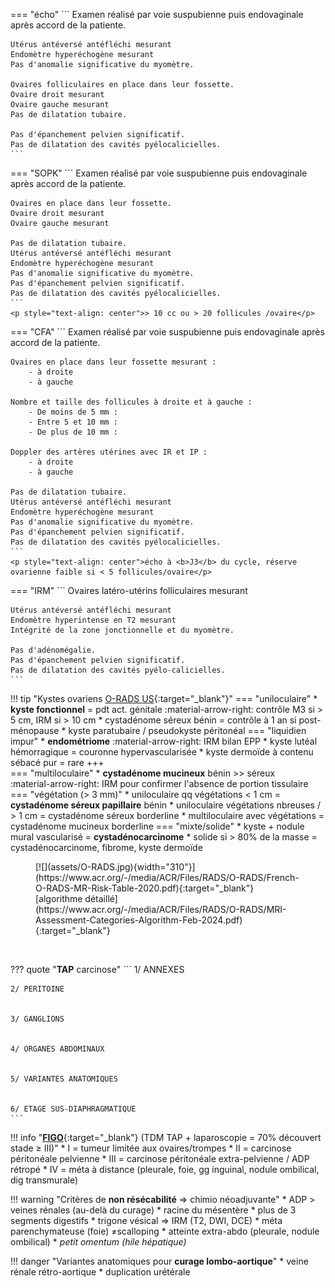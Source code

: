 === "écho"
    ```
    Examen réalisé par voie suspubienne puis endovaginale après accord de la patiente.

    Utérus antéversé antéfléchi mesurant
    Endomètre hyperéchogène mesurant
    Pas d'anomalie significative du myomètre.

    Ovaires folliculaires en place dans leur fossette.
    Ovaire droit mesurant
    Ovaire gauche mesurant
    Pas de dilatation tubaire.

    Pas d'épanchement pelvien significatif.
    Pas de dilatation des cavités pyélocalicielles.
    ```
=== "SOPK"
    ```
    Examen réalisé par voie suspubienne puis endovaginale après accord de la patiente.

    Ovaires en place dans leur fossette.
    Ovaire droit mesurant
    Ovaire gauche mesurant

    Pas de dilatation tubaire.
    Utérus antéversé antéfléchi mesurant
    Endomètre hyperéchogène mesurant
    Pas d'anomalie significative du myomètre.
    Pas d'épanchement pelvien significatif.
    Pas de dilatation des cavités pyélocalicielles.
    ```
    <p style="text-align: center">> 10 cc ou > 20 follicules /ovaire</p>
=== "CFA"
    ```
    Examen réalisé par voie suspubienne puis endovaginale après accord de la patiente.

    Ovaires en place dans leur fossette mesurant :
        - à droite 
        - à gauche

    Nombre et taille des follicules à droite et à gauche :
        - De moins de 5 mm :           
        - Entre 5 et 10 mm : 
        - De plus de 10 mm : 

    Doppler des artères utérines avec IR et IP :
        - à droite 
        - à gauche

    Pas de dilatation tubaire.
    Utérus antéversé antéfléchi mesurant
    Endomètre hyperéchogène mesurant
    Pas d'anomalie significative du myomètre.
    Pas d'épanchement pelvien significatif.
    Pas de dilatation des cavités pyélocalicielles.
    ```
    <p style="text-align: center">écho à <b>J3</b> du cycle, réserve ovarienne faible si < 5 follicules/ovaire</p>
=== "IRM"
    ```
    Ovaires latéro-utérins folliculaires mesurant
    
    Utérus antéversé antéfléchi mesurant
    Endomètre hyperintense en T2 mesurant
    Intégrité de la zone jonctionnelle et du myomètre.

    Pas d'adénomégalie.
    Pas d'épanchement pelvien significatif.
    Pas de dilatation des cavités pyélo-calicielles.
    ```

!!! tip "Kystes ovariens [O-RADS US](https://www.acr.org/-/media/ACR/Files/RADS/O-RADS/US-v2022/O-RADS--US-v2022-Assessment-Categories.pdf){:target="_blank"}"
    === "uniloculaire"
        * **kyste fonctionnel** = pdt act. génitale :material-arrow-right: contrôle M3 si > 5 cm, IRM si > 10 cm
        * cystadénome séreux bénin = contrôle à 1 an si post-ménopause
        * kyste paratubaire / pseudokyste péritonéal
    === "liquidien impur"
        * **endométriome** :material-arrow-right: IRM bilan EPP
        * kyste lutéal hémorragique = couronne hypervascularisée
        * kyste dermoïde à contenu sébacé pur = rare +++  
    === "multiloculaire"
        * **cystadénome mucineux** bénin >> séreux  
        :material-arrow-right: IRM pour confirmer l'absence de portion tissulaire
    === "végétation (> 3 mm)"
        * uniloculaire qq végétations < 1 cm = **cystadénome séreux papillaire** bénin
        * uniloculaire végétations nbreuses / > 1 cm = cystadénome séreux borderline
        * multiloculaire avec végétations = cystadénome mucineux borderline
    === "mixte/solide"
        * kyste + nodule mural vascularisé = **cystadénocarcinome**
        * solide si > 80% de la masse = cystadénocarcinome, fibrome, kyste dermoïde


<figure markdown="span">
    [![](assets/O-RADS.jpg){width="310"}](https://www.acr.org/-/media/ACR/Files/RADS/O-RADS/French-O-RADS-MR-Risk-Table-2020.pdf){:target="_blank"}
    [algorithme détaillé](https://www.acr.org/-/media/ACR/Files/RADS/O-RADS/MRI-Assessment-Categories-Algorithm-Feb-2024.pdf){:target="_blank"}
</figure>

</br>

??? quote "**TAP** carcinose"
    ```
    1/ ANNEXES


    2/ PERITOINE


    3/ GANGLIONS


    4/ ORGANES ABDOMINAUX


    5/ VARIANTES ANATOMIQUES


    6/ ETAGE SUS-DIAPHRAGMATIQUE
    ```

!!! info "[**FIGO**](http://oncologik.fr/referentiels/dsrc/ovaire#3.Classifications%202018%20FIGO%20et%20TNM%20(8%C3%A8me%20%C3%A9dition)%20des%20tumeurs%20%C3%A9pith%C3%A9liales%20de%20l'ovaire,%20trompes%20et%20p%C3%A9riton%C3%A9ales%20primitives){:target="_blank"} (TDM TAP + laparoscopie = 70% découvert stade ≥ III)"
    * I = tumeur limitée aux ovaires/trompes
    * II = carcinose péritonéale pelvienne
    * III = carcinose péritonéale extra-pelvienne / ADP rétropé
    * IV = méta à distance (pleurale, foie, gg inguinal, nodule ombilical, dig transmurale)

!!! warning "Critères de **non résécabilité** => chimio néoadjuvante"
    * ADP > veines rénales (au-delà du curage)
    * racine du mésentère
    * plus de 3 segments digestifs
    * trigone vésical => IRM (T2, DWI, DCE)
    * méta parenchymateuse (foie) ≠scalloping
    * atteinte extra-abdo (pleurale, nodule ombilical)
    * _petit omentum (hile hépatique)_

!!! danger "Variantes anatomiques pour **curage lombo-aortique**"
    * veine rénale rétro-aortique
    * duplication urétérale

